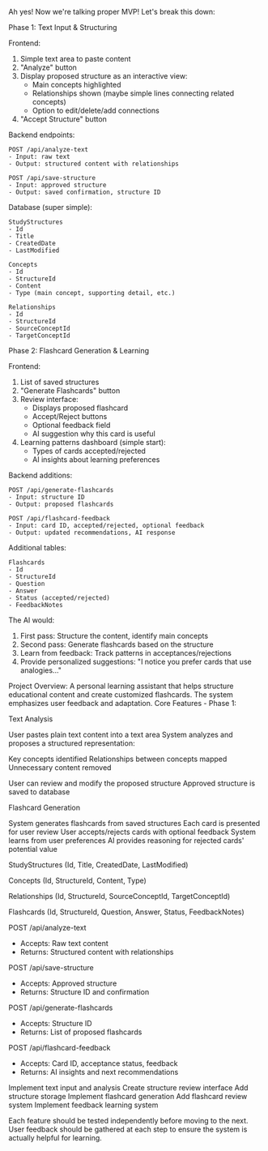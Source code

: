 Ah yes! Now we're talking proper MVP! Let's break this down:

Phase 1: Text Input & Structuring

Frontend:
1. Simple text area to paste content
2. "Analyze" button
3. Display proposed structure as an interactive view:
   - Main concepts highlighted
   - Relationships shown (maybe simple lines connecting related concepts)
   - Option to edit/delete/add connections
4. "Accept Structure" button

Backend endpoints:
```
POST /api/analyze-text
- Input: raw text
- Output: structured content with relationships

POST /api/save-structure
- Input: approved structure
- Output: saved confirmation, structure ID
```

Database (super simple):
```
StudyStructures
- Id
- Title
- CreatedDate
- LastModified

Concepts
- Id
- StructureId
- Content
- Type (main concept, supporting detail, etc.)

Relationships
- Id
- StructureId
- SourceConceptId
- TargetConceptId
```

Phase 2: Flashcard Generation & Learning

Frontend:
1. List of saved structures
2. "Generate Flashcards" button
3. Review interface:
   - Displays proposed flashcard
   - Accept/Reject buttons
   - Optional feedback field
   - AI suggestion why this card is useful
4. Learning patterns dashboard (simple start):
   - Types of cards accepted/rejected
   - AI insights about learning preferences

Backend additions:
```
POST /api/generate-flashcards
- Input: structure ID
- Output: proposed flashcards

POST /api/flashcard-feedback
- Input: card ID, accepted/rejected, optional feedback
- Output: updated recommendations, AI response
```

Additional tables:
```
Flashcards
- Id
- StructureId
- Question
- Answer
- Status (accepted/rejected)
- FeedbackNotes
```

The AI would:
1. First pass: Structure the content, identify main concepts
2. Second pass: Generate flashcards based on the structure
3. Learn from feedback: Track patterns in acceptances/rejections
4. Provide personalized suggestions: "I notice you prefer cards that use analogies..."





Project Overview:
A personal learning assistant that helps structure educational content and create customized flashcards. The system emphasizes user feedback and adaptation.
Core Features - Phase 1:

Text Analysis


User pastes plain text content into a text area
System analyzes and proposes a structured representation:

Key concepts identified
Relationships between concepts mapped
Unnecessary content removed


User can review and modify the proposed structure
Approved structure is saved to database


Flashcard Generation


System generates flashcards from saved structures
Each card is presented for user review
User accepts/rejects cards with optional feedback
System learns from user preferences
AI provides reasoning for rejected cards' potential value

StudyStructures
(Id, Title, CreatedDate, LastModified)

Concepts
(Id, StructureId, Content, Type)

Relationships
(Id, StructureId, SourceConceptId, TargetConceptId)

Flashcards
(Id, StructureId, Question, Answer, Status, FeedbackNotes)


POST /api/analyze-text
- Accepts: Raw text content
- Returns: Structured content with relationships

POST /api/save-structure
- Accepts: Approved structure
- Returns: Structure ID and confirmation

POST /api/generate-flashcards
- Accepts: Structure ID
- Returns: List of proposed flashcards

POST /api/flashcard-feedback
- Accepts: Card ID, acceptance status, feedback
- Returns: AI insights and next recommendations


Implement text input and analysis
Create structure review interface
Add structure storage
Implement flashcard generation
Add flashcard review system
Implement feedback learning system

Each feature should be tested independently before moving to the next. User feedback should be gathered at each step to ensure the system is actually helpful for learning.